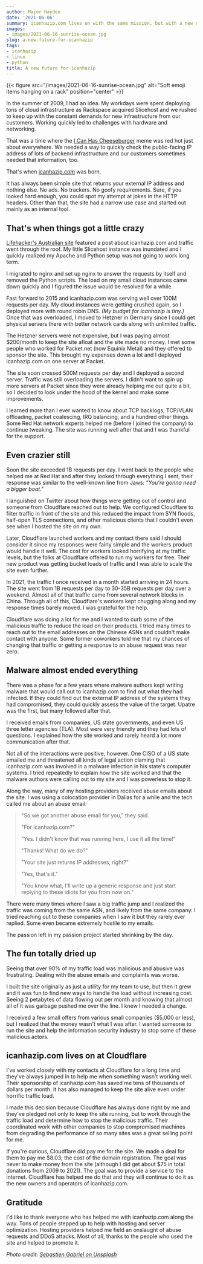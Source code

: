 ```yaml
---
author: Major Hayden
date: '2021-06-06'
summary: icanhazip.com lives on with the same mission, but with a new owner 🤗
images:
- images/2021-06-16-sunrise-ocean.jpg
slug: a-new-future-for-icanhazip
tags:
- icanhazip
- linux
- python
title: A new future for icanhazip
---
```


{{< figure src="/images/2021-06-16-sunrise-ocean.jpg" alt="Soft emoji items hanging on a rack" position="center" >}}

In the summer of 2009, I had an idea. My workdays were spent deploying tons of
cloud infrastructure as Rackspace acquired Slicehost and we rushed to keep up
with the constant demands for new infrastructure from our customers. Working
quickly led to challenges with hardware and networking.

That was a time where the [I Can Has Cheeseburger] meme was red hot just about
everywhere. We needed a way to quickly check the public-facing IP address of
lots of backend infrastructure and our customers sometimes needed that
information, too.

That's when [icanhazip.com] was born.

It has always been simple site that returns your external IP address and nothing
else. No ads. No trackers. No goofy requirements. Sure, if you looked hard
enough, you could spot my attempt at jokes in the HTTP headers. Other than that,
the site had a narrow use case and started out mainly as an internal tool.

[I Can Has Cheeseburger]: https://en.wikipedia.org/wiki/I_Can_Has_Cheezburger%3F
[icanhazip.com]: https://icanhazip.com

## That's when things got a little crazy

[Lifehacker's Australian site] featured a post about icanhazip.com and traffic
went through the roof. My little Slicehost instance was inundated and I quickly
realized my Apache and Python setup was not going to work long term.

I migrated to nginx and set up nginx to answer the requests by itself and
removed the Python scripts. The load on my small cloud instances came down
quickly and I figured the issue would be resolved for a while.

Fast forward to 2015 and icanhazip.com was serving well over 100M requests per
day. My cloud instances were getting crushed again, so I deployed more with
round robin DNS. _(My budget for icanhazip is tiny.)_ Once that was overloaded,
I moved to Hetzner in Germany since I could get physical servers there with
better network cards along with unlimited traffic.

The Hetzner servers were not expensive, but I was paying almost $200/month to
keep the site afloat and the site made no money. I met some people who worked
for Packet.net (now Equinix Metal) and they offered to sponsor the site. This
brought my expenses down a lot and I deployed icanhazip.com on one server at
Packet.

The site soon crossed 500M requests per day and I deployed a second server.
Traffic was still overloading the servers. I didn't want to spin up more servers
at Packet since they were already helping me out quite a bit, so I decided to
look under the hood of the kernel and make some improvements.

I learned more than I ever wanted to know about TCP backlogs, TCP/VLAN
offloading, packet coalescing, IRQ balancing, and a hundred other things. Some
Red Hat network experts helped me (before I joined the company) to continue
tweaking. The site was running well after that and I was thankful for the
support.

## Even crazier still

Soon the site exceeded 1B requests per day. I went back to the people who helped
me at Red Hat and after they looked through everything I sent, their response
was similar to the well-known line from Jaws: _"You're gonna need a bigger
boat."_

I languished on Twitter about how things were getting out of control and someone
from Cloudflare reached out to help. We configured Cloudflare to filter traffic
in front of the site and this reduced the impact from SYN floods, half-open TLS
connections, and other malicious clients that I couldn't even see when I hosted
the site on my own.

Later, Cloudflare launched workers and my contact there said I should consider
it since my responses were fairly simple and the workers product would handle it
well. The cost for workers looked horrifying at my traffic levels, but the folks
at Cloudflare offered to run my workers for free. Their new product was getting
bucket loads of traffic and I was able to scale the site even further.

In 2021, the traffic I once received in a month started arriving in 24 hours.
The site went from 1B requests per day to 30-35B requests per day over a
weekend. Almost all of that traffic came from several network blocks in China.
Through all of this, Cloudflare's workers kept chugging along and my response
times barely moved. I was grateful for the help.

Cloudflare was doing a lot for me and I wanted to curb some of the malicious
traffic to reduce the load on their products. I tried many times to reach out to
the email addresses on the Chinese ASNs and couldn't make contact with anyone.
Some former coworkers told me that my chances of changing that traffic or
getting a response to an abuse request was near zero.

## Malware almost ended everything

There was a phase for a few years where malware authors kept writing malware
that would call out to icanhazip.com to find out what they had infected. If they
could find out the external IP address of the systems they had compromised, they
could quickly assess the value of the target. Upatre was the first, but many
followed after that.

I received emails from companies, US state governments, and even US three letter
agencies (TLA). Most were very friendly and they had lots of questions. I explained how the site worked and rarely heard a lot more communication after that.

Not all of the interactions were positive, however. One CISO of a US state
emailed me and threatened all kinds of legal action claming that icanhazip.com
was involved in a malware infection in his state's computer systems. I tried
repeatedly to explain how the site worked and that the malware authors were
calling out to my site and I was powerless to stop it.

Along the way, many of my hosting providers received abuse emails about the
site. I was using a colocation provider in Dallas for a while and the tech
called me about an abuse email:

> "So we got another abuse email for you," they said.
>
> "For icanhazip.com?"
>
> "Yes. I didn't know that was running here, I use it all the time!"
>
> "Thanks! What do we do?"
>
> "Your site just returns IP addresses, right?"
>
> "Yes, that's it."
>
> "You know what, I'll write up a generic response and just start replying to
> these idiots for you from now on."

There were many times where I saw a big traffic jump and I realized the traffic
was coming from the same ASN, and likely from the same company. I tried reaching
out to these companies when I saw it but they rarely ever replied. Some even
became extremely hostile to my emails.

The passion left in my passion project started shrinking by the day.

[Upatre]: /2015/06/04/upatre-and-icanhazip/

## The fun totally dried up

Seeing that over 90% of my traffic load was malicious and abusive was
frustrating. Dealing with the abuse emails and complaints was worse.

I built the site originally as just a utility for my team to use, but then it
grew and it was fun to find new ways to handle the load without increasing cost.
Seeing 2 petabytes of data flowing out per month and knowing that almost all of
it was garbage pushed me over the line. I knew I needed a change.

I received a few small offers from various small companies ($5,000 or less), but
I realized that the money wasn't what I was after. I wanted someone to run the
site and help the information security industry to stop some of these malicious
actors.

## icanhazip.com lives on at Cloudflare

I've worked closely with my contacts at Cloudflare for a long time and they've
always jumped in to help me when something wasn't working well. Their
sponsorship of icanhazip.com has saved me tens of thousands of dollars per
month. It has also managed to keep the site alive even under horrific traffic
load.

I made this decision because Cloudflare has always done right by me and they've
pledged not only to keep the site running, but to work through the traffic load
and determine how to stop the malicious traffic. Their coordinated work with
other companies to stop compromised machines from degrading the performance of
so many sites was a great selling point for me.

If you're curious, Cloudflare did pay me for the site. We made a deal for them
to pay me $8.03; the cost of the domain registration. The goal was never to make
money from the site (although I did get about $75 in total donations from 2009 to
2021). The goal was to provide a service to the internet. Cloudflare has helped
me do that and they will continue to do it as the new owners and operators of
icanhazip.com.

## Gratitude

I'd like to thank everyone who has helped me with icanhazip.com along the way.
Tons of people stepped up to help with hosting and server optimization. Hosting
providers helped me field an onslaught of abuse requests and DDoS attacks. Most
of all, thanks to the people who used the site and helped to promote it.


[Lifehacker's Australian site]: https://www.lifehacker.com.au/2011/03/find-your-public-ip-anywhere-with-icanhazip-com/

*Photo credit: [Sebastien Gabriel on Unsplash](https://unsplash.com/photos/6p6WDodvR2Y)*
